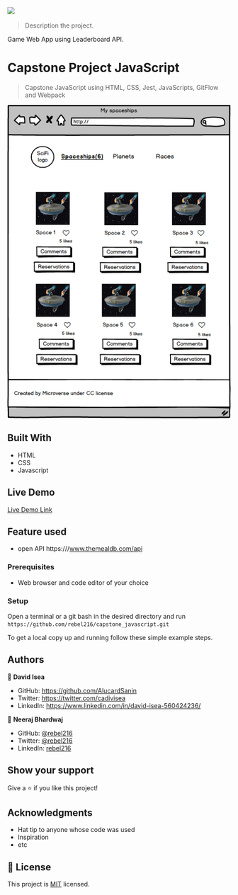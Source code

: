 ![](https://img.shields.io/badge/Microverse-blueviolet)


> Description the project.

Game Web App using Leaderboard API.


# Capstone Project JavaScript

> Capstone JavaScript using HTML, CSS, Jest, JavaScripts, GitFlow and Webpack

![screenshot](./Home.png)
## Built With

- HTML
- CSS
- Javascript


## Live Demo 

[Live Demo Link](https://rebel216.github.io/Capstone_Javascript/dist/)

## Feature used

- open API
https:///www.themealdb.com/api
### Prerequisites
 - Web browser and code editor of your choice
 
### Setup

Open a terminal or a git bash in the desired directory and run `https://github.com/rebel216/capstone_javascript.git`

To get a local copy up and running follow these simple example steps.


## Authors

👤 **David Isea**

- GitHub: https://github.com/AlucardSanin
- Twitter: https://twitter.com/cadivisea
- LinkedIn: https://www.linkedin.com/in/david-isea-560424236/


👤 **Neeraj Bhardwaj**

- GitHub: [@rebel216](https://github.com/rebel216)
- Twitter: [@rebel216](https://twitter.com/rebel216)
- LinkedIn: [rebel216](https://linkedin.com/in/rebel216)


## Show your support

Give a ⭐️ if you like this project!

## Acknowledgments

- Hat tip to anyone whose code was used
- Inspiration
- etc

## 📝 License

This project is [MIT](./MIT.md) licensed.
